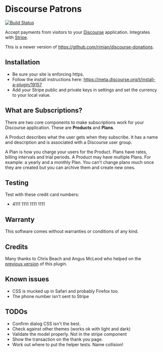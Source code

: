 # Discourse Patrons

[![Build Status](https://travis-ci.org/rimian/discourse-patrons.svg?branch=master)](https://travis-ci.org/rimian/discourse-patrons)

Accept payments from visitors to your [Discourse](https://www.discourse.org/) application. Integrates with [Stripe](https://stripe.com).

This is a newer version of https://github.com/rimian/discourse-donations.

## Installation

* Be sure your site is enforcing https.
* Follow the install instructions here: https://meta.discourse.org/t/install-a-plugin/19157
* Add your Stripe public and private keys in settings and set the currency to your local value.

## What are Subscriptions?

There are two core components to make subscriptions work for your Discourse application. These are **Products** and **Plans**. 

A Product describes what the user gets when they subscribe. It has a name and description and is associated with a Discourse user group. 

A Plan is how you charge your users for the Product. Plans have rates, billing intervals and trial periods. A Product may have multiple Plans. For example: a yearly and a monthly Plan. You can't change plans much once they are created but you can archive them and create new ones.

## Testing

Test with these credit card numbers:

* 4111 1111 1111 1111

## Warranty

This software comes without warranties or conditions of any kind.

## Credits

Many thanks to Chris Beach and Angus McLeod who helped on the [previous version](https://github.com/chrisbeach/discourse-donations) of this plugin.

## Known issues

* CSS is mucked up in Safari and probably Firefox too.
* The phone number isn't sent to Stripe

## TODOs

* Confirm dialog CSS isn't the best.
* Check against other themes (works ok with light and dark)
* Validate the model properly. Not in the stripe component
* Show the transaction on the thank you page.
* Work out where to put the helper tests. Name collision!
